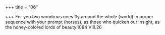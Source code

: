 +++
title = "06"

+++
For you two wondrous ones fly around the whole (world) in proper  sequence with your prompt (horses),
as those who quicken our insight, as the honey-colored lords of beauty.1084 VIII.26